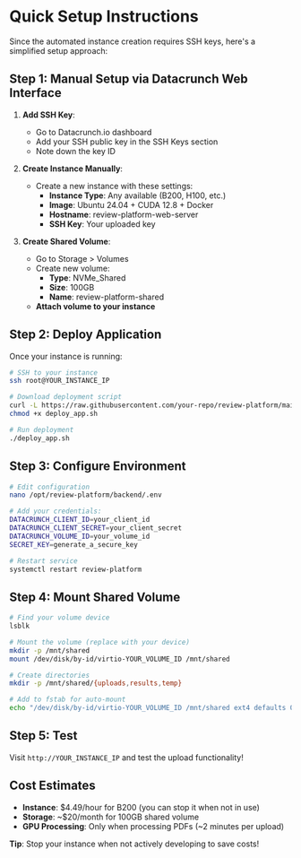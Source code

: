 # Quick Setup Instructions

Since the automated instance creation requires SSH keys, here's a simplified setup approach:

## Step 1: Manual Setup via Datacrunch Web Interface

1. **Add SSH Key**:
   - Go to Datacrunch.io dashboard
   - Add your SSH public key in the SSH Keys section
   - Note down the key ID

2. **Create Instance Manually**:
   - Create a new instance with these settings:
     - **Instance Type**: Any available (B200, H100, etc.)
     - **Image**: Ubuntu 24.04 + CUDA 12.8 + Docker
     - **Hostname**: review-platform-web-server
     - **SSH Key**: Your uploaded key

3. **Create Shared Volume**:
   - Go to Storage > Volumes
   - Create new volume:
     - **Type**: NVMe_Shared  
     - **Size**: 100GB
     - **Name**: review-platform-shared
   - **Attach volume to your instance**

## Step 2: Deploy Application

Once your instance is running:

```bash
# SSH to your instance
ssh root@YOUR_INSTANCE_IP

# Download deployment script
curl -L https://raw.githubusercontent.com/your-repo/review-platform/main/deploy/deploy_app.sh -o deploy_app.sh
chmod +x deploy_app.sh

# Run deployment
./deploy_app.sh
```

## Step 3: Configure Environment

```bash
# Edit configuration
nano /opt/review-platform/backend/.env

# Add your credentials:
DATACRUNCH_CLIENT_ID=your_client_id
DATACRUNCH_CLIENT_SECRET=your_client_secret  
DATACRUNCH_VOLUME_ID=your_volume_id
SECRET_KEY=generate_a_secure_key

# Restart service
systemctl restart review-platform
```

## Step 4: Mount Shared Volume

```bash
# Find your volume device
lsblk

# Mount the volume (replace with your device)
mkdir -p /mnt/shared
mount /dev/disk/by-id/virtio-YOUR_VOLUME_ID /mnt/shared

# Create directories
mkdir -p /mnt/shared/{uploads,results,temp}

# Add to fstab for auto-mount
echo "/dev/disk/by-id/virtio-YOUR_VOLUME_ID /mnt/shared ext4 defaults 0 2" >> /etc/fstab
```

## Step 5: Test

Visit `http://YOUR_INSTANCE_IP` and test the upload functionality!

## Cost Estimates

- **Instance**: $4.49/hour for B200 (you can stop it when not in use)
- **Storage**: ~$20/month for 100GB shared volume
- **GPU Processing**: Only when processing PDFs (~2 minutes per upload)

**Tip**: Stop your instance when not actively developing to save costs!